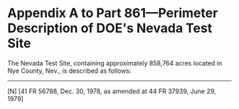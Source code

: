 # Appendix A to Part 861—Perimeter Description of DOE's Nevada Test Site


The Nevada Test Site, containing approximately 858,764 acres located in Nye County, Nev., is described as follows: 



---

[N] [41 FR 56788, Dec. 30, 1978, as amended at 44 FR 37939, June 29, 1979] 




